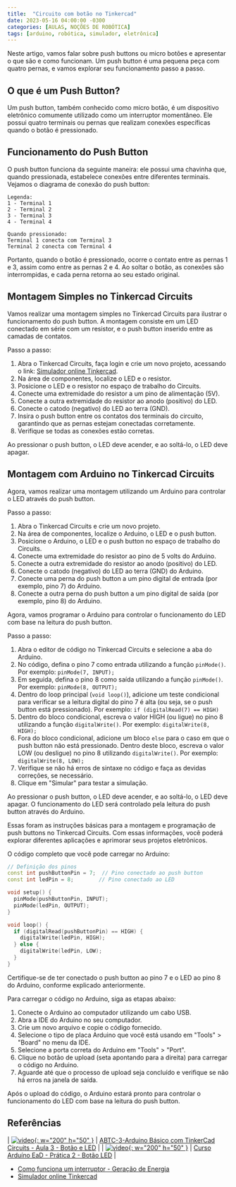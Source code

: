 ```yaml
---
title:  "Circuito com botão no Tinkercad"
date: 2023-05-16 04:00:00 -0300
categories: [AULAS, NOÇÕES DE ROBÓTICA]
tags: [arduino, robótica, simulador, eletrônica]
---
```

Neste artigo, vamos falar sobre push buttons ou micro botões e apresentar o que são e como funcionam. Um push button é uma pequena peça com quatro pernas, e vamos explorar seu funcionamento passo a passo.

## O que é um Push Button?

Um push button, também conhecido como micro botão, é um dispositivo eletrônico comumente utilizado como um interruptor momentâneo. Ele possui quatro terminais ou pernas que realizam conexões específicas quando o botão é pressionado.

## Funcionamento do Push Button

O push button funciona da seguinte maneira: ele possui uma chavinha que, quando pressionada, estabelece conexões entre diferentes terminais. Vejamos o diagrama de conexão do push button:

```plaintext
Legenda:
1 - Terminal 1
2 - Terminal 2
3 - Terminal 3
4 - Terminal 4

Quando pressionado:
Terminal 1 conecta com Terminal 3
Terminal 2 conecta com Terminal 4

```

Portanto, quando o botão é pressionado, ocorre o contato entre as pernas 1 e 3, assim como entre as pernas 2 e 4. Ao soltar o botão, as conexões são interrompidas, e cada perna retorna ao seu estado original.

## Montagem Simples no Tinkercad Circuits

Vamos realizar uma montagem simples no Tinkercad Circuits para ilustrar o funcionamento do push button. A montagem consiste em um LED conectado em série com um resistor, e o push button inserido entre as camadas de contatos.

Passo a passo:

1. Abra o Tinkercad Circuits, faça login e crie um novo projeto, acessando o link: [Simulador online Tinkercad](https://www.tinkercad.com/).
2. Na área de componentes, localize o LED e o resistor.
3. Posicione o LED e o resistor no espaço de trabalho do Circuits.
4. Conecte uma extremidade do resistor a um pino de alimentação (5V).
5. Conecte a outra extremidade do resistor ao anodo (positivo) do LED.
6. Conecte o catodo (negativo) do LED ao terra (GND).
7. Insira o push button entre os contatos dos terminais do circuito, garantindo que as pernas estejam conectadas corretamente.
8. Verifique se todas as conexões estão corretas.

Ao pressionar o push button, o LED deve acender, e ao soltá-lo, o LED deve apagar.

## Montagem com Arduino no Tinkercad Circuits

Agora, vamos realizar uma montagem utilizando um Arduino para controlar o LED através do push button.

Passo a passo:

1. Abra o Tinkercad Circuits e crie um novo projeto.
2. Na área de componentes, localize o Arduino, o LED e o push button.
3. Posicione o Arduino, o LED e o push button no espaço de trabalho do Circuits.
4. Conecte uma extremidade do resistor ao pino de 5 volts do Arduino.
5. Conecte a outra extremidade do resistor ao anodo (positivo) do LED.
6. Conecte o catodo (negativo) do LED ao terra (GND) do Arduino.
7. Conecte uma perna do push button a um pino digital de entrada (por exemplo, pino 7) do Arduino.
8. Conecte a outra perna do push button a um pino digital de saída (por exemplo, pino 8) do Arduino.

Agora, vamos programar o Arduino para controlar o funcionamento do LED com base na leitura do push button.

Passo a passo:

1. Abra o editor de código no Tinkercad Circuits e selecione a aba do Arduino.
2. No código, defina o pino 7 como entrada utilizando a função `pinMode()`. Por exemplo: `pinMode(7, INPUT);`
3. Em seguida, defina o pino 8 como saída utilizando a função `pinMode()`. Por exemplo: `pinMode(8, OUTPUT);`
4. Dentro do loop principal (`void loop()`), adicione um teste condicional para verificar se a leitura digital do pino 7 é alta (ou seja, se o push button está pressionado). Por exemplo: `if (digitalRead(7) == HIGH)`
5. Dentro do bloco condicional, escreva o valor HIGH (ou ligue) no pino 8 utilizando a função `digitalWrite()`. Por exemplo: `digitalWrite(8, HIGH);`
6. Fora do bloco condicional, adicione um bloco `else` para o caso em que o push button não está pressionado. Dentro deste bloco, escreva o valor LOW (ou desligue) no pino 8 utilizando `digitalWrite()`. Por exemplo: `digitalWrite(8, LOW);`
7. Verifique se não há erros de sintaxe no código e faça as devidas correções, se necessário.
8. Clique em "Simular" para testar a simulação.

Ao pressionar o push button, o LED deve acender, e ao soltá-lo, o LED deve apagar. O funcionamento do LED será controlado pela leitura do push button através do Arduino.

Essas foram as instruções básicas para a montagem e programação de push buttons no Tinkercad Circuits. Com essas informações, você poderá explorar diferentes aplicações e aprimorar seus projetos eletrônicos.

O código completo que você pode carregar no Arduino:

```cpp
// Definição dos pinos
const int pushButtonPin = 7;  // Pino conectado ao push button
const int ledPin = 8;        // Pino conectado ao LED

void setup() {
  pinMode(pushButtonPin, INPUT);
  pinMode(ledPin, OUTPUT);
}

void loop() {
  if (digitalRead(pushButtonPin) == HIGH) {
    digitalWrite(ledPin, HIGH);
  } else {
    digitalWrite(ledPin, LOW);
  }
}

```

Certifique-se de ter conectado o push button ao pino 7 e o LED ao pino 8 do Arduino, conforme explicado anteriormente.

Para carregar o código no Arduino, siga as etapas abaixo:

1. Conecte o Arduino ao computador utilizando um cabo USB.
2. Abra a IDE do Arduino no seu computador.
3. Crie um novo arquivo e copie o código fornecido.
4. Selecione o tipo de placa Arduino que você está usando em "Tools" > "Board" no menu da IDE.
5. Selecione a porta correta do Arduino em "Tools" > "Port".
6. Clique no botão de upload (seta apontando para a direita) para carregar o código no Arduino.
7. Aguarde até que o processo de upload seja concluído e verifique se não há erros na janela de saída.

Após o upload do código, o Arduino estará pronto para controlar o funcionamento do LED com base na leitura do push button.

## Referências

| [![video](http://img.youtube.com/vi/oc7T7_vyW0c/0.jpg){: w="200" h="50" }](http://www.youtube.com/watch?v=oc7T7_vyW0c) | [ABTC-3-Arduino Básico com TinkerCad Circuits - Aula 3 - Botão e LED](https://www.youtube.com/watch?v=oc7T7_vyW0c) |
| [![video](http://img.youtube.com/vi/gmDcc26Ef5g/0.jpg){: w="200" h="50" }](http://www.youtube.com/watch?v=gmDcc26Ef5g) | [Curso Arduíno EaD - Prática 2 - Botão LED](https://www.youtube.com/watch?v=gmDcc26Ef5g&list=PLyLhwPdeloGgv3SnPyy5KHfbjjWD-noDS&index=5) |

- [Como funciona um interruptor - Geração de Energia](https://blog.tecnogera.com.br/blog/como-funciona-um-interruptor)
- [Simulador online Tinkercad](https://www.tinkercad.com/)
